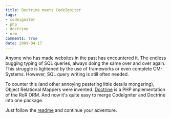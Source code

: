 ```yaml
---
title: Doctrine meets CodeIgniter
tags: 
- codeigniter
- php
- doctrine
- orm
comments: true
date: 2009-04-17
---
```

Anyone who has made websites in the past has encountered it. The endless bugging
typing of SQL queries, always doing the same over and over again. This struggle
is lightened by the use of frameworks or even complete CM-Systems. However, SQL
query writing is still often needed.

To counter this (and other annoying pestering little details mongering), Object
Relational Mappers were invented. <a href="http://www.doctrine-project.org"
target="_blank">Doctrine</a> is a PHP implementation of the RoR ORM. And now
it's quite easy to merge CodeIgniter and Doctrine into one package.

Just follow the <a
href="http://alessandrovermeulen.me/wp-content/2009/09/README.html"
target="_blank">readme</a> and continue your adventure.
